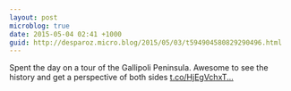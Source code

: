 ```yaml
---
layout: post
microblog: true
date: 2015-05-04 02:41 +1000
guid: http://desparoz.micro.blog/2015/05/03/t594904580829290496.html
---
```

Spent the day on a tour of the Gallipoli Peninsula. Awesome to see the history and get a perspective of both sides [t.co/HjEgVchxT...](http://t.co/HjEgVchxT1)
